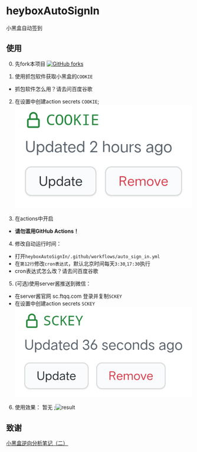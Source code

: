 # heyboxAutoSignIn
小黑盒自动签到

## 使用

0. 先fork本项目 [![GitHub forks](https://img.shields.io/github/forks/cyb233/heyboxAutoSignIn?style=social)](https://github.com/cyb233/heyboxAutoSignIn)

1. 使用抓包软件获取小黑盒的`COOKIE`
 - 抓包软件怎么用？请去问百度谷歌

2. 在设置中创建action secrets `COOKIE`;
![secrets1](/pic/Screenshot_2021_0110_131637.png)

3. 在actions中开启
 - **请勿滥用GitHub Actions！**

4. 修改自动运行时间：
 - 打开`heyboxAutoSignIn/.github/workflows/auto_sign_in.yml`
 - 在`第12行`修改`cron表达式`，默认北京时间每天`3:30`,`17:30`执行
 - cron表达式怎么改？请去问百度谷歌

5. (可选)使用server酱推送到微信：
 - 在server酱官网 sc.ftqq.com 登录并复制`SCKEY`
 - 在设置中创建action secrets `SCKEY`
![secrets2](/pic/Screenshot_2021_0110_131647.png)

6. 使用效果：
暂无
;![result](/pic/)

## 致谢
[小黑盒逆向分析笔记（二）](https://blog.chrxw.com/archives/2020/08/05/1347.html)
